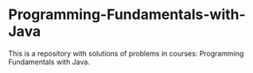 # Programming-Fundamentals-with-Java
This is a repository with solutions of problems in  courses: Programming Fundamentals with Java.

